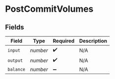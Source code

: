 # PostCommitVolumes


## Fields

| Field              | Type               | Required           | Description        |
| ------------------ | ------------------ | ------------------ | ------------------ |
| `input`            | *number*           | :heavy_check_mark: | N/A                |
| `output`           | *number*           | :heavy_check_mark: | N/A                |
| `balance`          | *number*           | :heavy_minus_sign: | N/A                |